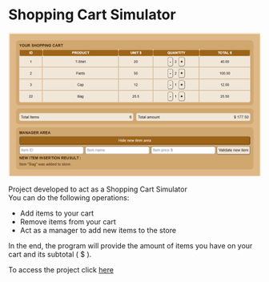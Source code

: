 # Shopping Cart Simulator
<p align="center">
  <img src="shopping_cart_logo.png" width="850">
</p>

<p>Project developed to act as a Shopping Cart Simulator<br>
You can do the following operations:
</p>
<ul>
  <li>Add items to your cart</li>
  <li>Remove items from your cart</li>
  <li>Act as a manager to add new items to the store</li>
</ul>
<p>In the end, the program will provide the amount of items you have on your cart and its subtotal ( $ ).</p>
<p>To access the project click <a href='https://shopping-cart-simulator.vercel.app/'>here</a> </p>
